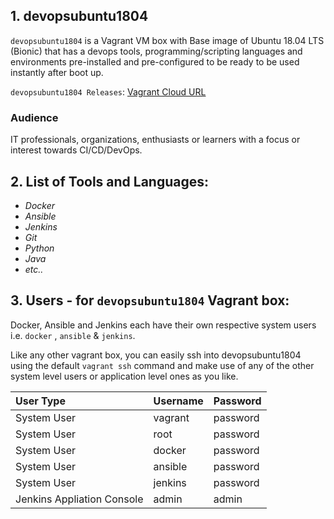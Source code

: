 
## 1. devopsubuntu1804
`devopsubuntu1804` is a Vagrant VM box with Base image of Ubuntu 18.04 LTS (Bionic) that has a devops tools, programming/scripting languages and environments pre-installed and pre-configured to be ready to be used instantly after boot up.

`devopsubuntu1804 Releases`: [Vagrant Cloud URL](https://app.vagrantup.com/darkwizard242/boxes/devopsubuntu1804)
### Audience
IT professionals, organizations, enthusiasts or learners with a focus or interest towards CI/CD/DevOps.


## 2. List of Tools and Languages:
 * _Docker_
 * _Ansible_
 * _Jenkins_
 * _Git_
 * _Python_
 * _Java_
 * _etc.._
 

## 3. Users - for `devopsubuntu1804` Vagrant box:
Docker, Ansible and Jenkins each have their own respective system users i.e. `docker` , `ansible` & `jenkins`.

Like any other vagrant box, you can easily ssh into devopsubuntu1804 using the default `vagrant ssh` command and make use of any of the other system level users or application level ones as you like.

|          User Type           |                  Username                |              Password              |
|        :-------------        |                  :-------------          |               :-----               |
|           System User        |                    vagrant               |                 password           |
|           System User        |                    root                  |                 password           |
|           System User        |                    docker                |                 password           |
|           System User        |                    ansible               |                 password           |
|           System User        |                    jenkins               |                 password           |
|  Jenkins Appliation Console  |                    admin                 |                 admin              |

